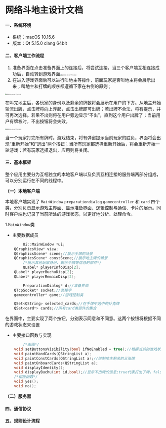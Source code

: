 # 网络斗地主设计文档

#### 一、系统环境

- 系统：macOS 10.15.6
- 版本：Qt 5.15.0 clang 64bit

#### 二、客户端工作流程

1. 准备界面在点击准备界面上的连接后，将尝试连接，当三个客户端互相连接成功后，自动转到游戏界面<img src="/Users/gaojingyue/Library/Application Support/typora-user-images/截屏2020-09-04 下午8.08.04.png" alt="截屏2020-09-04 下午8.08.04" style="zoom: 25%;" />
2. 在进入游戏界面后可以进行叫地主等操作，前面玩家是否叫地主将会展示出来；叫地主和打牌的顺序都遵循下家在右侧的原则；

<img src="/Users/gaojingyue/Library/Application Support/typora-user-images/截屏2020-09-04 下午8.14.42.png" alt="截屏2020-09-04 下午8.14.42" style="zoom: 25%;" />

在叫完地主后，各玩家的身份以及剩余的牌数将会展示在用户的下方。从地主开始轮流出牌，点击牌将向上浮起，点击出牌即可出牌；若出牌不合法，将有提示，并可再次选择。若果不出则将在用户旁边显示“不出”，直到这个用户出牌了；当前用户有牌权时，不出按钮将会失效。

<img src="/Users/gaojingyue/Documents/CST/qt/cardgame/截屏2020-09-04 下午8.38.23.png" alt="截屏2020-09-04 下午8.38.23" style="zoom:25%;" />

当一个玩家打完所有牌时，游戏结束，将有弹窗提示当前玩家的胜负，界面将会出现“重新开始”和“退出”两个按钮；当所有玩家都选择重新开始后，将会重新开始一轮游戏；若有玩家选择退出，应用则将关闭。

#### 三、基本框架

整个应用主要分为互相独立的本地客户端以及负责互相连接的服务端两部分组成，可以分别运行在不同的线程中。

**（一）本地客户端**

本地客户端实现了 `MainWindow` `preparationdialog` `gamecontroller` 和 `card` 四个类，分别负责显示游戏主界面、显示准备界面、逻辑控制与通信、卡片的展示。同时客户端也记录了当前所处的游戏状态，以更好地分析、处理命令。

1.`MainWindow`类

- 主要数据成员

```c++
		Ui::MainWindow *ui;
    QGraphicsView* view;
    QGraphicsScene* scene;//展示手牌的场景
    QGraphicsScene* constScene;//展示地主牌的场景
		/*展示其他玩家身份、剩余手牌等信息的部件*/
		QLabel* playerInfoDisp[2];
    QLabel* playerBuchuDisp[2];
    QLabel* playerRemainDisp[2];

		PreparationDialog* d;//准备界面
    QTcpSocket* socket;//套接字
    gamecontroller* game;//游戏控制类

    QSet<QString> selected_cards;//在手牌中选中的扑克牌
    QSet<card*> cards;//所有card类部件的集合
```

在界面中，主要实现了两个按钮，分别表示同意和不同意。这两个按钮将根据不同的游戏状态来设置

- 主要接口函数与实现

```c++
		/*画图*/
    void setButtonsVisibility(bool ifNoEnabled = true);//根据当前的游戏状态
    void paintHandCards(QStringList a);
    void paintConstCards(QStringList a);//绘制地主剩余的三张牌
    void paintOnboardCards(QStringList a);
    void displayIdentity();
    void displayBuchu(int id,bool);//显示不出牌的信息;true代表打出了牌，false为没打
    /*相应函数*/
    void yes();
    void no();
```

**（二）服务器**

#### 四、通信协议



#### 五、规则设计流程



